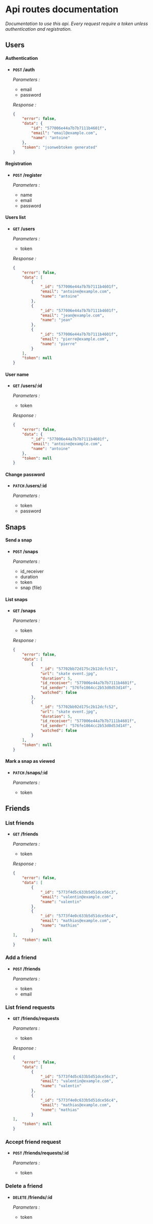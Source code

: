 # Api routes documentation

*Documentation to use this api.
Every request require a token unless authentication and registration.*

## Users

#### Authentication

* **<code>POST</code> /auth**

    *Parameters :*
    - email
    - password

    *Response :*
    ``` json
    {
        "error": false,
        "data": {
            "id": "577006e44a7b7b7111b4601f",
            "email": "email@example.com",
            "name": "antoine"
        },
        "token": "jsonwebtoken generated"
    }
    ```

#### Registration

* **<code>POST</code> /register**

    *Parameters :*
    - name
    - email
    - password

#### Users list

* **<code>GET</code> /users**

    *Parameters :*
    - token

    *Response :*
    ``` json
    {
        "error": false,
        "data": [
            {
                "_id": "577006e44a7b7b7111b4601f",
                "email": "antoine@example.com",
                "name": "antoine"
            },
            {
                "_id": "577006e44a7b7b7111b4601f",
                "email": "jean@example.com",
                "name": "jean"
            },
            {
                "_id": "577006e44a7b7b7111b4601f",
                "email": "pierre@example.com",
                "name": "pierre"
            }
        ],
        "token": null
    }
    ```

#### User name

* **<code>GET</code> /users/:id**

    *Parameters :*
    - token

    *Response :*
    ``` json
    {
        "error": false,
        "data": {
            "_id": "577006e44a7b7b7111b4601f",
            "email": "antoine@example.com",
            "name": "antoine"
        },
        "token": null
    }
    ```

#### Change password

* **<code>PATCH</code> /users/:id**

    *Parameters :*
    - token
    - password

## Snaps

#### Send a snap

* **<code>POST</code> /snaps**

    *Parameters :*
    - id_receiver
    - duration
    - token
    - snap (file)

#### List snaps

* **<code>GET</code> /snaps**

    *Parameters :*
    - token

    *Response :*
    ``` json
    {
        "error": false,
        "data": [
            {
                "_id": "57702bb72d175c2b12dcfc51",
                "url": "skate event.jpg",
                "duration": 5,
                "id_receiver": "577006e44a7b7b7111b4601f",
                "id_sender": "576fe1864cc2b53d0d53d14f",
                "watched": false
            },
            {
                "_id": "57702bb92d175c2b12dcfc52",
                "url": "skate event.jpg",
                "duration": 5,
                "id_receiver": "577006e44a7b7b7111b4601f",
                "id_sender": "576fe1864cc2b53d0d53d14f",
                "watched": false
            }
        ],
        "token": null
    }
    ```

#### Mark a snap as viewed

* **<code>PATCH</code> /snaps/:id**

    *Parameters :*
    - token


## Friends

### List friends

* **<code>GET</code> /friends**

    *Parameters :*
    - token

    *Response :*
    ``` json
    {
        "error": false,
        "data": [
            {
                "_id": "5773f4d5c633b5d51dce56c3",
                "email": "valentin@example.com",
                "name": "valentin"
            },
            {
                "_id": "5773f4e0c633b5d51dce56c4",
                "email": "mathias@example.com",
                "name": "mathias"
            }
    ],
        "token": null
    }
    ```

### Add a friend

* **<code>POST</code> /friends**

    *Parameters :*
    - token
    - email

### List friend requests

* **<code>GET</code> /friends/requests**

    *Parameters :*
    - token

    *Response :*
    ``` json
    {
        "error": false,
        "data": [
            {
                "_id": "5773f4d5c633b5d51dce56c3",
                "email": "valentin@example.com",
                "name": "valentin"
            },
            {
                "_id": "5773f4e0c633b5d51dce56c4",
                "email": "mathias@example.com",
                "name": "mathias"
            }
    ],
        "token": null
    }
    ```

### Accept friend request

* **<code>POST</code> /friends/requests/:id**

    *Parameters :*
    - token

### Delete a friend

* **<code>DELETE</code> /friends/:id**

    *Parameters :*
    - token

